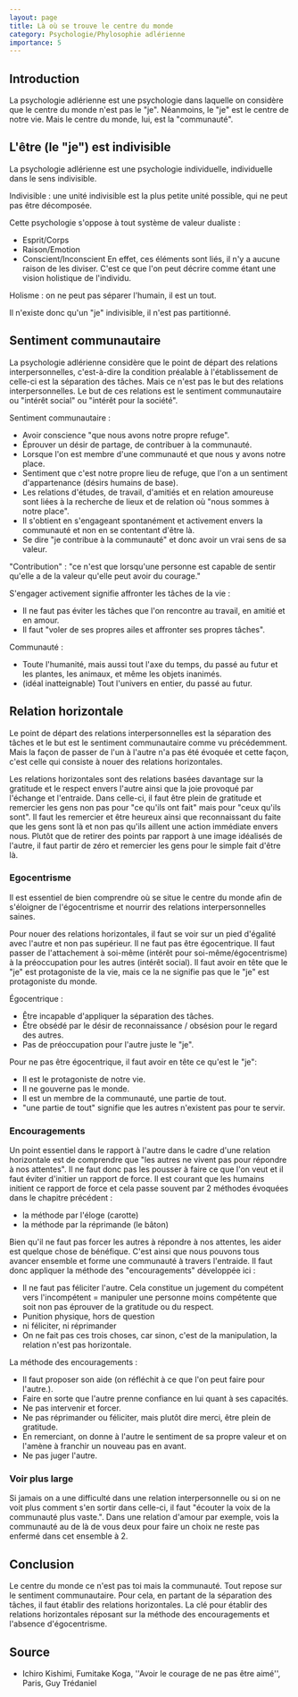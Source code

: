 ```yaml
---
layout: page
title: Là où se trouve le centre du monde
category: Psychologie/Phylosophie adlérienne
importance: 5
---
```


## Introduction
La psychologie adlérienne est une psychologie dans laquelle on considère que le centre du monde n'est pas le "je". Néanmoins, le "je" est le centre de notre vie. Mais le centre du monde, lui, est la "communauté". 

## L'être (le "je") est indivisible
La psychologie adlérienne est une psychologie individuelle, individuelle dans le sens indivisible.

Indivisible : une unité indivisible est la plus petite unité possible, qui ne peut pas être décomposée.

Cette psychologie s'oppose à tout système de valeur dualiste :
- Esprit/Corps
- Raison/Emotion
- Conscient/Inconscient
En effet, ces éléments sont liés, il n'y a aucune raison de les diviser. C'est ce que l'on peut décrire comme étant une vision holistique de l'individu.

Holisme : on ne peut pas séparer l'humain, il est un tout.

Il n'existe donc qu'un "je" indivisible, il n'est pas partitionné.

## Sentiment communautaire
La psychologie adlérienne considère que le point de départ des relations interpersonnelles, c'est-à-dire la condition préalable à l'établissement de celle-ci est la séparation des tâches.
Mais ce n'est pas le but des relations interpersonnelles. Le but de ces relations est le sentiment communautaire ou "intérêt social" ou "intérêt pour la société".

Sentiment communautaire :
- Avoir conscience "que nous avons notre propre refuge".
- Éprouver un désir de partage, de contribuer à la communauté.
- Lorsque l'on est membre d'une communauté et que nous y avons notre place.
- Sentiment que c'est notre propre lieu de refuge, que l'on a un sentiment d'appartenance (désirs humains de base).
- Les relations d'études, de travail, d'amitiés et en relation amoureuse sont liées à la recherche de lieux et de relation où "nous sommes à notre place".
- Il s'obtient en s'engageant spontanément et activement envers la communauté et non en se contentant d'être là.
- Se dire "je contribue à la communauté" et donc avoir un vrai sens de sa valeur.

"Contribution" : "ce n'est que lorsqu'une personne est capable de sentir qu'elle a de la valeur qu'elle peut avoir du courage."

S'engager activement signifie affronter les tâches de la vie :
- Il ne faut pas éviter les tâches que l'on rencontre au travail, en amitié et en amour.
- Il faut "voler de ses propres ailes et affronter ses propres tâches".

Communauté :
- Toute l'humanité, mais aussi tout l'axe du temps, du passé au futur et les plantes, les animaux, et même les objets inanimés.
- (idéal inatteignable) Tout l'univers en entier, du passé au futur.


## Relation horizontale
Le point de départ des relations interpersonnelles est la séparation des tâches et le but est le sentiment communautaire comme vu précédemment. Mais la façon de passer de l'un à l'autre n'a pas été évoquée et cette façon, c'est celle qui consiste à nouer des relations horizontales.

Les relations horizontales sont des relations basées davantage sur la gratitude et le respect envers l'autre ainsi que la joie provoqué par l'échange et l'entraide. Dans celle-ci, il faut être plein de gratitude et remercier les gens non pas pour "ce qu'ils ont fait" mais pour "ceux qu'ils sont". Il faut les remercier et être heureux ainsi que reconnaissant du faite que les gens sont là et non pas qu'ils aillent une action immédiate envers nous. Plutôt que de retirer des points par rapport à une image idéalisés de l'autre, il faut partir de zéro et remercier les gens pour le simple fait d'être là.

### Egocentrisme
Il est essentiel de bien comprendre où se situe le centre du monde afin de s'éloigner de l'égocentrisme et nourrir des relations interpersonnelles saines.

Pour nouer des relations horizontales, il faut se voir sur un pied d'égalité avec l'autre et non pas supérieur. Il ne faut pas être égocentrique. Il faut passer de l'attachement à soi-même (intérêt pour soi-même/égocentrisme) à la préoccupation pour les autres (intérêt social). Il faut avoir en tête que le "je" est protagoniste de la vie, mais ce la ne signifie pas que le "je" est protagoniste du monde.

Égocentrique :
- Être incapable d'appliquer la séparation des tâches.
- Être obsédé par le désir de reconnaissance / obsésion pour le regard des autres.
- Pas de préoccupation pour l'autre juste le "je".

Pour ne pas être égocentrique, il faut avoir en tête ce qu'est le "je":
- Il est le protagoniste de notre vie.
- Il ne gouverne pas le monde.
- Il est un membre de la communauté, une partie de tout.
- "une partie de tout" signifie que les autres n'existent pas pour te servir.

### Encouragements
Un point essentiel dans le rapport à l'autre dans le cadre d'une relation horizontale est de comprendre que "les autres ne vivent pas pour répondre à nos attentes". Il ne faut donc pas les pousser à faire ce que l'on veut et il faut éviter d'initier un rapport de force. Il est courant que les humains initient ce rapport de force et cela passe souvent par 2 méthodes évoquées dans le chapitre précédent :
- la méthode par l'éloge (carotte)
- la méthode par la réprimande (le bâton)

Bien qu'il ne faut pas forcer les autres à répondre à nos attentes, les aider est quelque chose de bénéfique. C'est ainsi que nous pouvons tous avancer ensemble et forme une communauté à travers l'entraide. Il faut donc appliquer la méthode des "encouragements" développée ici :
- Il ne faut pas féliciter l'autre. Cela constitue un jugement du compétent vers l'incompétent = manipuler une personne moins compétente que soit non pas éprouver de la gratitude ou du respect.
- Punition physique, hors de question
- ni féliciter, ni réprimander
- On ne fait pas ces trois choses, car sinon, c'est de la manipulation, la relation n'est pas horizontale.


La méthode des encouragements :
- Il faut proposer son aide (on réfléchit à ce que l'on peut faire pour l'autre.).
- Faire en sorte que l'autre prenne confiance en lui quant à ses capacités.
- Ne pas intervenir et forcer.
- Ne pas réprimander ou féliciter, mais plutôt dire merci, être plein de gratitude.
- En remerciant, on donne à l'autre le sentiment de sa propre valeur et on l'amène à franchir un nouveau pas en avant.
- Ne pas juger l'autre.

### Voir plus large

Si jamais on a une difficulté dans une relation interpersonnelle ou si on ne voit plus comment s'en sortir dans celle-ci, il faut "écouter la voix de la communauté plus vaste.".
Dans une relation d'amour par exemple, vois la communauté au de là de vous deux pour faire un choix ne reste pas enfermé dans cet ensemble à 2.

## Conclusion
Le centre du monde ce n'est pas toi mais la communauté. Tout repose sur le sentiment communautaire. Pour cela, en partant de la séparation des tâches, il faut établir des relations horizontales. La clé pour établir des relations horizontales réposant sur la méthode des encouragements et l'absence d'égocentrisme.

## Source
- Ichiro Kishimi, Fumitake Koga, ''Avoir le courage de ne pas être aimé'', Paris, Guy Trédaniel

